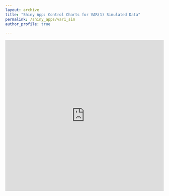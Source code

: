 ```yaml
---
layout: archive
title: "Shiny App: Control Charts for VAR(1) Simulated Data"
permalink: /shiny_apps/var1_sim
author_profile: true

---
```


<embed src="https://taylor-grimm.shinyapps.io/var_shiny/" style="width:100%; height: 50vw;">
